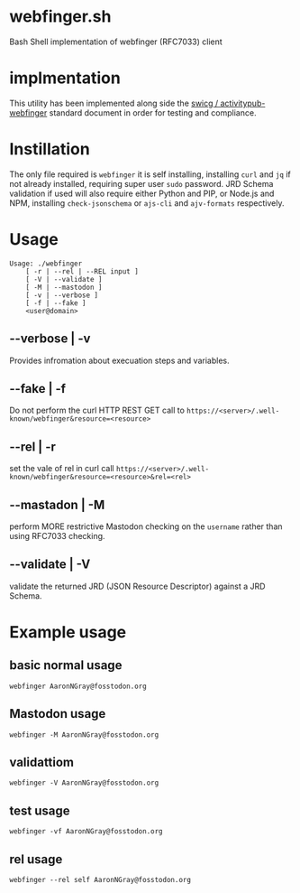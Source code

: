 # webfinger.sh
Bash Shell implementation of webfinger (RFC7033) client

# implmentation
This utility has been implemented along side the [swicg / activitypub-webfinger](https://swicg.github.io/activitypub-webfinger/) standard document in order for testing and compliance.

# Instillation
The only file required is `webfinger` it is self installing, installing `curl` and `jq` if not already installed, requiring super user `sudo` password.
JRD Schema validation if used will also require either Python and PIP, or Node.js and NPM, installing `check-jsonschema` or `ajs-cli` and `ajv-formats` respectively.

# Usage

```
Usage: ./webfinger
    [ -r | --rel | --REL input ]
    [ -V | --validate ]
    [ -M | --mastodon ]
    [ -v | --verbose ]
    [ -f | --fake ]
    <user@domain>
```
## --verbose | -v
Provides infromation about execuation steps and variables.
## --fake | -f
Do not perform the curl HTTP REST GET call to `https://<server>/.well-known/webfinger&resource=<resource>`
## --rel <rel> | -r <rel>
set the vale of rel in curl call `https://<server>/.well-known/webfinger&resource=<resource>&rel=<rel>`
## --mastadon | -M
perform MORE restrictive Mastodon checking on the `username` rather than using RFC7033 checking.
## --validate | -V
validate the returned JRD (JSON Resource Descriptor) against a JRD Schema.

# Example usage

## basic normal usage
`webfinger AaronNGray@fosstodon.org`

## Mastodon usage
`webfinger -M AaronNGray@fosstodon.org`

## validattiom
`webfinger -V AaronNGray@fosstodon.org`

## test usage
`webfinger -vf AaronNGray@fosstodon.org`

## rel usage
`webfinger --rel self AaronNGray@fosstodon.org`
